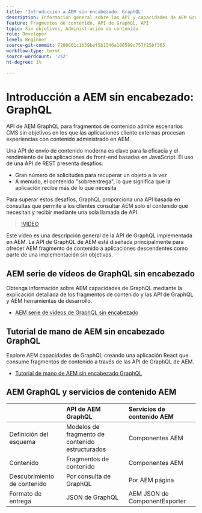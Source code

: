 ```yaml
---
title: 'Introducción a AEM sin encabezado: GraphQL'
description: Información general sobre las API y capacidades de AEM GraphQL.
feature: Fragmentos de contenido, API de GraphQL, API
topic: Sin objetivos, Administración de contenido
role: Developer
level: Beginner
source-git-commit: 7200601c1b59bef5b1546a100589c757f25bf365
workflow-type: tm+mt
source-wordcount: '252'
ht-degree: 1%

---
```



# Introducción a AEM sin encabezado: GraphQL

API de AEM GraphQL para fragmentos de contenido
admite escenarios CMS sin objetivos en los que las aplicaciones cliente externas procesan experiencias con contenido administrado en AEM.

Una API de envío de contenido moderna es clave para la eficacia y el rendimiento de las aplicaciones de front-end basadas en JavaScript. El uso de una API de REST presenta desafíos:

* Gran número de solicitudes para recuperar un objeto a la vez
* A menudo, el contenido &quot;sobreentrega&quot;, lo que significa que la aplicación recibe más de lo que necesita

Para superar estos desafíos, GraphQL proporciona una API basada en consultas que permite a los clientes consultar AEM solo el contenido que necesitan y recibir mediante una sola llamada de API.

>[!VIDEO](https://video.tv.adobe.com/v/328618/?quality=12&learn=on)

Este vídeo es una descripción general de la API de GraphQL implementada en AEM. La API de GraphQL de AEM está diseñada principalmente para ofrecer AEM fragmento de contenido a aplicaciones descendentes como parte de una implementación sin objetivos.

## AEM serie de vídeos de GraphQL sin encabezado

Obtenga información sobre AEM capacidades de GraphQL mediante la explicación detallada de los fragmentos de contenido y las API de GraphQL y AEM herramientas de desarrollo.

* [AEM serie de vídeos de GraphQL sin encabezado](./video-series/modeling-basics.md)

## Tutorial de mano de AEM sin encabezado GraphQL

Explore AEM capacidades de GraphQL creando una aplicación React que consume fragmentos de contenido a través de las API de GraphQL de AEM.

* [Tutorial de mano de AEM sin encabezado GraphQL](./multi-step/overview.md)

## AEM GraphQL y servicios de contenido AEM

|  | API de AEM GraphQL | Servicios de contenido AEM |
|--------------------------------|:-----------------|:---------------------|
| Definición del esquema | Modelos de fragmento de contenido estructurados | Componentes AEM |
| Contenido | Fragmentos de contenido | Componentes AEM |
| Descubrimiento de contenido | Por consulta de GraphQL | Por AEM página |
| Formato de entrega | JSON de GraphQL | AEM JSON de ComponentExporter |